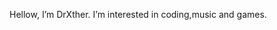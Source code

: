 Hellow, I’m DrXther.
I’m interested in coding,music and games.

<!---
DrXther/DrXther is a ✨ special ✨ repository because its `README.md` (this file) appears on your GitHub profile.
You can click the Preview link to take a look at your changes.
--->
